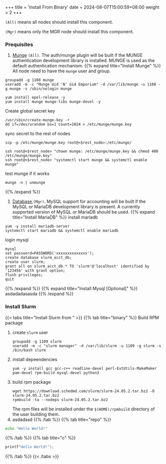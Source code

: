 +++
title = 'Install From Binary'
date = 2024-08-07T15:00:59+08:00
weight = 2
+++

`(All)` means all nodes should install this component.

`(Mgr)` means only the MGR node should install this component.

### Prequisites
1. [Munge](https://dun.github.io/munge/) `(All)`. The auth/munge plugin will be built if the MUNGE authentication development library is installed. MUNGE is used as the default authentication mechanism.
{{% expand title="Install Munge" %}}
All node need to have the `munge` user and group.

```shell
groupadd -g 1108 munge
useradd -m -c "Munge Uid 'N' Gid Emporium" -d /var/lib/munge -u 1108 -g munge -s /sbin/nologin munge
```

```shell
yum install epel-release -y
yum install munge munge-libs munge-devel -y
```
Create global secret key

```shell
/usr/sbin/create-munge-key -r
dd if=/dev/urandom bs=1 count=1024 > /etc/munge/munge.key
```

sync secret to the rest of nodes
```shell
scp -p /etc/munge/munge.key root@<$rest_node>:/etc/munge/
```
```shell
ssh root@<$rest_node> "chown munge: /etc/munge/munge.key && chmod 400 /etc/munge/munge.key"
ssh root@<$rest_node> "systemctl start munge && systemctl enable munge"
```

test munge if it works
```shell
munge -n | unmunge
```
{{% /expand %}}
1. [Database ]() `(Mgr)`. MySQL support for accounting will be built if the MySQL or MariaDB development library is present. A currently supported version of MySQL or MariaDB should be used.
{{% expand title="Install MariaDB" %}}
install mariadb
```shell
yum -y install mariadb-server
systemctl start mariadb && systemctl enable mariadb
```
login mysql
```shell
mysql
set password=PASSWORD('xxxxxxxxxxxxxx');
create database slurm_acct_db;
create user slurm;
grant all on slurm_acct_db.* TO 'slurm'@'localhost' identified by '123456' with grant option;
flush privileges;
quit
```
{{% /expand %}}
{{% expand title="Install Mysql [Optional]" %}}
asdadadasasda
{{% /expand %}}

### Install Slurm
{{< tabs title="Install Slurm from " >}}
    {{% tab title="binary" %}}
Build RPM package
1. create `slurm` user
    ```shell
    groupadd -g 1109 slurm
    useradd -m -c "slurm manager" -d /var/lib/slurm -u 1109 -g slurm -s /bin/bash slurm
    ```
2. install depeendencies
    ```shell
    yum -y install gcc gcc-c++ readline-devel perl-ExtUtils-MakeMaker pam-devel rpm-build mysql-devel python3
    ```
3. build rpm package
    ```shell
    wget https://download.schedmd.com/slurm/slurm-24.05.2.tar.bz2 -O slurm-24.05.2.tar.bz2
    rpmbuild -ta --nodeps slurm-24.05.2.tar.bz2
    ```
   The rpm files will be installed under the `$(HOME)/rpmbuild` directory of the user building them.
4. asdadasd
    {{% /tab %}}
{{% tab title="repo" %}}
```bash
echo "Hello World!"
```
{{% /tab %}}
{{% tab title="c" %}}
```c
printf"Hello World!");
```
{{% /tab %}}
{{< /tabs >}}

